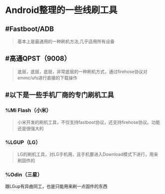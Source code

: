 # Android整理的一些线刷工具



## #Fastboot/ADB

> 基本上是最通用的一种刷机方法,几乎适用所有设备





## #高通QPST（9008）

> 底层，底层，底层，非常底层的一种刷机方式，通过firehose协议对emmc/ufs进行直接的下载操作





## #以下是一些手机厂商的专门刷机工具



### %Mi Flash（小米）

> 小米开发的刷机工具，不仅支持fastboot协议，还支持firehose协议。功能还是很强大的

### %LGUP（LG）

> LG的刷机工具，对LG手机用，且手机要进入Download模式下进行，用来刷固件的

### %Odin（三星）

跟LGup有异曲同工，也是只能用来刷一点固件的东西